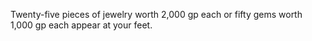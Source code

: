 Twenty-five pieces of jewelry worth 2,000 gp each or fifty gems worth 1,000 gp each appear at your feet.
